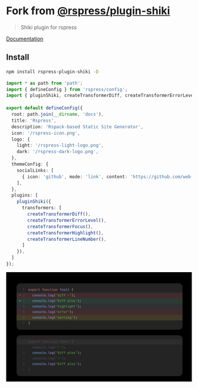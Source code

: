 # Fork from [@rspress/plugin-shiki](https://rspress.dev/plugin/official-plugins/shiki)

> Shiki plugin for rspress

[Documentation](https://rspress.dev/plugin/official-plugins/shiki)

## Install

```bash
npm install rspress-plugin-shiki -D
```


```ts
import * as path from 'path';
import { defineConfig } from 'rspress/config';
import { pluginShiki, createTransformerDiff, createTransformerErrorLevel, createTransformerFocus, createTransformerHighlight, createTransformerLineNumber } from 'rspress-plugin-shiki';

export default defineConfig({
  root: path.join(__dirname, 'docs'),
  title: 'Rspress',
  description: 'Rspack-based Static Site Generator',
  icon: '/rspress-icon.png',
  logo: {
    light: '/rspress-light-logo.png',
    dark: '/rspress-dark-logo.png',
  },
  themeConfig: {
    socialLinks: [
      { icon: 'github', mode: 'link', content: 'https://github.com/web-infra-dev/rspress' },
    ],
  },
  plugins: [
    pluginShiki({
      transformers: [
        createTransformerDiff(),
        createTransformerErrorLevel(),
        createTransformerFocus(),
        createTransformerHighlight(),
        createTransformerLineNumber(),
      ]
    }),
  ]
});
```

![demo](./public/demo.png)
